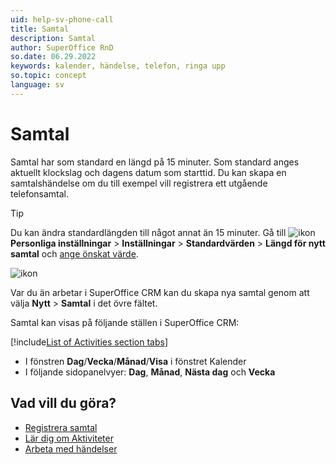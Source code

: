 ```yaml
---
uid: help-sv-phone-call
title: Samtal
description: Samtal
author: SuperOffice RnD
so.date: 06.29.2022
keywords: kalender, händelse, telefon, ringa upp
so.topic: concept
language: sv
---
```


# Samtal

Samtal har som standard en längd på 15 minuter. Som standard anges aktuellt klockslag och dagens datum som starttid. Du kan skapa en samtalshändelse om du till exempel vill registrera ett utgående telefonsamtal.

> [!TIP]
> Du kan ändra standardlängden till något annat än 15 minuter. Gå till ![ikon][img1] **Personliga inställningar** > **Inställningar** > **Standardvärden** > **Längd för nytt samtal** och [ange önskat värde][4].

![ikon][img2]

Var du än arbetar i SuperOffice CRM kan du skapa nya samtal genom att välja **Nytt** > **Samtal** i det övre fältet.

Samtal kan visas på följande ställen i SuperOffice CRM:

<!-- markdownlint-disable MD032 -->
[!include[List of Activities section tabs](../../../learn/includes/list-activities-section-tabs.md)]
* I fönstren **Dag**/**Vecka**/**Månad**/**Visa** i fönstret Kalender
* I följande sidopanelvyer: **Dag**, **Månad**, **Nästa dag** och **Vecka**
<!-- markdownlint-restore -->

## Vad vill du göra?

* [Registrera samtal][2]
* [Lär dig om Aktiviteter][1]
* [Arbeta med händelser][3]

<!-- Referenced links -->
[1]: ../../../learn/basics/activity.md
[2]: add.md
[3]: ../index.md
[4]: ../../../learn/getting-started/preferences.md

<!-- Referenced images -->
[img1]: ../../../../media/icons/personal-settings-small.png
[img2]: ../../../../../common/icons/phone-h32.png
